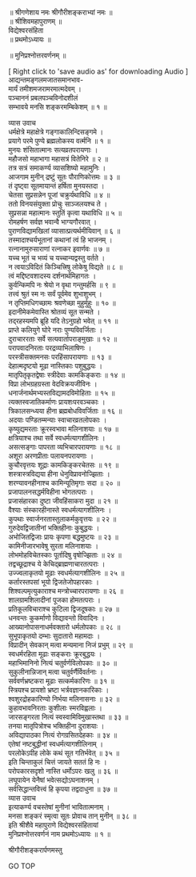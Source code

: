 
  
॥ श्रीगणेशाय नमः श्रीगौरीशङ्कराभ्यां नमः ॥  
॥ श्रीशिवमहापुराणम् ॥  
विद्येश्वरसंहिता  
॥ प्रथमोऽध्यायः ॥  
  
॥ मुनिप्रश्नोत्तरवर्णनम् ॥  
  
  
[ Right click to 'save audio as' for downloading Audio ]  
आद्यन्तमङ्गलमजातसमानभाव-  
     मार्यं तमीशमजरामरमात्मदेवम् ।  
पञ्चाननं प्रबलपञ्चविनोदशीलं  
     सम्भावये मनसि शङ्करमम्बिकेशम् ॥ १ ॥  
  
व्यास उवाच  
धर्मक्षेत्रे महाक्षेत्रे गङ्‌गाकालिन्दिसङ्‌गमे ।  
प्रयागे परमे पुण्ये ब्रह्मलोकस्य वर्त्मनि ॥ १ ॥  
मुनयः शंसितात्मानः सत्यव्रतपरायणाः ।  
महौजसो महाभागा महासत्रं वितेनिरे ॥ २ ॥  
तत्र सत्रं समाकर्ण्य व्यासशिष्यो महामुनिः ।  
आजगाम मुनीन् द्रष्टुं सूतः पौराणिकोत्तमः ॥ ३ ॥  
तं दृष्ट्वा सूतमायान्तं हर्षिता मुनयस्तदा ।  
चेतसा सुप्रसन्नेन पूजां चक्रुर्यथाविधि ॥ ४ ॥  
ततो विनयसंयुक्ता प्रोचुः साञ्जलयश्च ते ।  
सुप्रसन्ना महात्मानः स्तुतिं कृत्वा यथाविधि ॥ ५ ॥  
रोमहर्षण सर्वज्ञ भवान्वै भाग्यगौरवात् ।  
पुराणविद्यामखिलां व्यासात्प्रत्यर्थमीयिवान् ॥ ६ ॥  
तस्मादाश्चर्यभूतानां कथानां त्वं हि भाजनम् ।  
रत्नानामुरुसाराणां रत्नाकर इवार्णवः ॥ ७ ॥  
यच्च भूतं च भव्यं च यच्चान्यद्वस्तु वर्तते ।  
न त्वयाऽविदितं किञ्चित्त्रिषु लोकेषु विद्यते ॥ ८ ॥  
त्वं मद्दिष्टवशादस्य दर्शनार्थमिहागतः ।  
कुर्वन्किमपि नः श्रेयो न वृथा गन्तुमर्हसि ॥ ९ ॥  
तत्त्वं श्रुतं स्म नः सर्वं पूर्वमेव शुभाशुभम् ।  
न तृप्तिमधिगच्छामः श्रवणेच्छा मुहुर्मुहुः ॥ १० ॥  
इदानीमेकमेवास्ति श्रोतव्यं सूत सन्मते ।  
तद्‌रहस्यमपि ब्रूहि यदि तेऽनुग्रहो भवेत् ॥ ११ ॥  
प्राप्ते कलियुगे घोरे नराः पुण्यविवर्जिताः ।  
दुराचाररताः सर्वे सत्यवार्तापराङ्मुखाः ॥ १२ ॥  
परापवादनिरताः परद्रव्याभिलाषिणः ।  
परस्त्रीसक्तमनसः परहिंसापरायणाः ॥ १३ ॥  
देहात्मदृष्टयो मूढा नास्तिकाः पशुबुद्धयः ।  
मातृपितृकृतद्वेषाः स्त्रीदेवाः कामकिङ्‌कराः ॥ १४ ॥  
विप्रा लोभग्रहग्रस्ता वेदविक्रयजीविनः ।  
धनार्जनार्थमभ्यस्तविद्यामदविमोहिताः ॥ १५ ॥  
त्यक्तस्वजातिकर्माणः प्रायशःपरवञ्चकाः ।  
त्रिकालसन्ध्यया हीना ब्रह्मबोधविवर्जिताः ॥ १६ ॥  
अदयाः पण्डितम्मन्याः स्वाचारव्रतलोपकाः ।  
कृष्युद्यमरताः क्रूरस्वभावा मलिनाशयाः ॥ १७ ॥  
क्षत्रियाश्च तथा सर्वे स्वधर्मत्यागशीलिनः ।  
असत्सङ्‌गाः पापरता व्यभिचारपरायणाः ॥ १८ ॥  
अशूरा अरणप्रीताः पलायनपरायणाः ।  
कुचौरवृत्तयः शूद्राः कामकिङ्‌करचेतसः ॥ १९ ॥  
शस्त्रास्त्रविद्यया हीना धेनुविप्रावनोज्झिताः ।  
शरण्यावनहीनाश्च कामिन्यूतिमृगाः सदा ॥ २० ॥  
प्रजापालनसद्धर्मविहीना भोगतत्पराः ।  
प्रजासंहारका दुष्टा जीवहिंसाकरा मुदा ॥ २१ ॥  
वैश्याः संस्कारहीनास्ते स्वधर्मत्यागशीलिनः ।  
कुपथाः स्वार्जनरतास्तुलाकर्मकुवृत्तयः ॥ २२ ॥  
गुरुदेवद्विजातीनां भक्तिहीनाः कुबुद्धयः ।  
अभोजितद्विजाः प्रायः कृपणा बद्धमुष्टयः ॥ २३ ॥  
कामिनीजारभावेषु सुरता मलिनाशयाः ।  
लोभमोहविचेतस्काः पूर्तादिषु वृषोज्झिताः ॥ २४ ॥  
तद्वच्छूद्राश्च ये केचिद्‌ब्राह्मणाचारतत्पराः ।  
उज्ज्वलाकृतयो मूढाः स्वधर्मत्यागशीलिनः ॥ २५ ॥  
कर्तारस्तपसां भूयो द्विजतेजोपहारकाः ।  
शिश्वल्पमृत्युकाराश्च मन्त्रोच्चारपरायणाः ॥ २६ ॥  
शालग्रामशिलादीनां पूजका होमतत्पराः ।  
प्रतिकूलविचाराश्च कुटिला द्विजदूषकाः ॥ २७ ॥  
धनवन्तः कुकर्माणो विद्यावन्तो विवादिनः ।  
आख्यानोपासनाधर्मवक्तारो धर्मलोपकाः ॥ २८ ॥  
सुभूपाकृतयो दम्भाः सुदातारो महामदाः ।  
विप्रादीन् सेवकान् मत्वा मन्यमाना निजं प्रभुम् ॥ २९ ॥  
स्वधर्मरहिता मूढाः सङ्‌कराः क्रूरबुद्धयः ।  
महाभिमानिनो नित्यं चतुर्वर्णविलोपकाः ॥ ३० ॥  
सुकुलीनान्निजान् मत्वा चतुर्वर्णैर्विवर्तनाः ।  
सर्ववर्णभ्रष्टकरा मूढाः सत्कर्मकारिणः ॥ ३१ ॥  
स्त्रियश्च प्रायशो भ्रष्टा भर्त्रवज्ञानकारिकाः ।  
श्वशुरद्रोहकारिण्यो निर्भया मलिनासनाः ॥ ३२ ॥  
कुहावभावनिरताः कुशीलाः स्मरविह्वलाः ।  
जारसङ्‌गरता नित्यं स्वस्वामिविमुखास्तथा ॥ ३३ ॥  
तनया मातृपित्रोश्च भक्तिहीना दुराशयाः ।  
अविद्यापाठका नित्यं रोगग्रसितदेहकाः ॥ ३४ ॥  
एतेषां नष्टबुद्धीनां स्वधर्मत्यागशीलिनाम् ।  
परलोकेऽपीह लोके कथं सूत गतिर्भवेत् ॥ ३५ ॥  
इति चिन्ताकुलं चित्तं जायते सततं हि नः ।  
परोपकारसदृशो नास्ति धर्मोऽपरः खलु ॥ ३६ ॥  
लघूपायेन येनैषां भवेत्सद्योऽघनाशनम् ।  
सर्वसिद्धान्तवित्त्वं हि कृपया तद्वदाधुना ॥ ३७ ॥  
व्यास उवाच  
इत्याकर्ण्य वचस्तेषां मुनीनां भावितात्मनाम् ।  
मनसा शङ्‌करं स्मृत्वा सूतः प्रोवाच तान् मुनीन् ॥ ३८ ॥  
इति श्रीशैवे महापुराणे विद्येश्वरसंहितायां  
मुनिप्रश्नोत्तरवर्णनं नाम प्रथमोऽध्यायः ॥ १ ॥  
  
  
श्रीगौरीशङ्करार्पणमस्तु  
  
GO TOP
